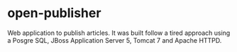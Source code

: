 open-publisher
==============
Web application to publish articles. It was built follow a tired approach using a Posgre SQL,
JBoss Application Server 5, Tomcat 7 and Apache HTTPD.
